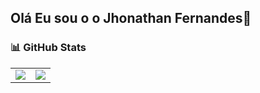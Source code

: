 ## Olá Eu sou o o Jhonathan Fernandes👋


### 📊 GitHub Stats

<table>
  <tr>
    <td>
      <img src="https://github-readme-stats.vercel.app/api?username=JhonathanFernandes&show_icons=true&theme=dark" />
    </td>
    <td>
      <img src="https://github-readme-stats.vercel.app/api/top-langs/?username=JhonathanFernandes&layout=compact&theme=dark" />
    </td>
  </tr>
</table>
